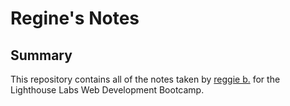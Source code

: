 # Regine's Notes

## Summary
This repository contains all of the notes taken by [reggie b.](https://www.lighthouselabs.ca) for the Lighthouse Labs Web Development Bootcamp.
